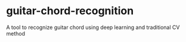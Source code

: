 # guitar-chord-recognition
A tool to recognize guitar chord using deep learning and traditional CV method
